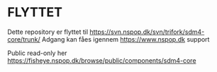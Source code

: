 FLYTTET
=========
Dette repository er flyttet til https://svn.nspop.dk/svn/trifork/sdm4-core/trunk/
Adgang kan fåes igennem https://www.nspop.dk support

Public read-only her https://fisheye.nspop.dk/browse/public/components/sdm4-core
